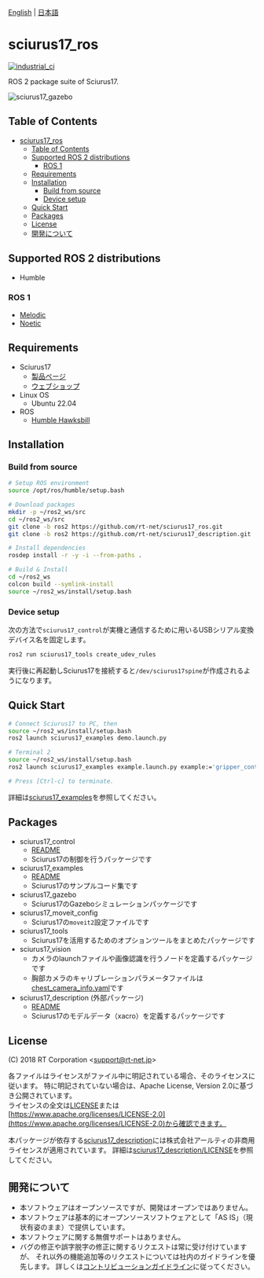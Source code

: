 [English](README.en.md) | [日本語](README.md)

# sciurus17_ros

[![industrial_ci](https://github.com/rt-net/sciurus17_ros/actions/workflows/industrial_ci.yml/badge.svg?branch=ros2)](https://github.com/rt-net/sciurus17_ros/actions/workflows/industrial_ci.yml)

ROS 2 package suite of Sciurus17.

![sciurus17_gazebo](https://rt-net.github.io/images/sciurus17/sciurus17_gazebo2.png "sciurus17_gazebo")

## Table of Contents

- [sciurus17\_ros](#sciurus17_ros)
  - [Table of Contents](#table-of-contents)
  - [Supported ROS 2 distributions](#supported-ros-2-distributions)
    - [ROS 1](#ros-1)
  - [Requirements](#requirements)
  - [Installation](#installation)
    - [Build from source](#build-from-source)
    - [Device setup](#device-setup)
  - [Quick Start](#quick-start)
  - [Packages](#packages)
  - [License](#license)
  - [開発について](#開発について)

## Supported ROS 2 distributions

- Humble

### ROS 1

- [Melodic](https://github.com/rt-net/sciurus17_ros/tree/master)
- [Noetic](https://github.com/rt-net/sciurus17_ros/tree/master)

## Requirements

- Sciurus17
  - [製品ページ](https://www.rt-net.jp/products/sciurus17)
  - [ウェブショップ](https://www.rt-shop.jp/index.php?main_page=product_info&products_id=3895)
- Linux OS
  - Ubuntu 22.04
- ROS
  - [Humble Hawksbill](https://docs.ros.org/en/humble/Installation.html)

## Installation

### Build from source

```sh
# Setup ROS environment
source /opt/ros/humble/setup.bash

# Download packages
mkdir -p ~/ros2_ws/src
cd ~/ros2_ws/src
git clone -b ros2 https://github.com/rt-net/sciurus17_ros.git
git clone -b ros2 https://github.com/rt-net/sciurus17_description.git

# Install dependencies
rosdep install -r -y -i --from-paths .

# Build & Install
cd ~/ros2_ws
colcon build --symlink-install
source ~/ros2_ws/install/setup.bash
```

### Device setup

次の方法で`sciurus17_control`が実機と通信するために用いるUSBシリアル変換デバイス名を固定します。

```sh
ros2 run sciurus17_tools create_udev_rules
```

実行後に再起動しSciurus17を接続すると`/dev/sciurus17spine`が作成されるようになります。

## Quick Start

```sh
# Connect Sciurus17 to PC, then
source ~/ros2_ws/install/setup.bash
ros2 launch sciurus17_examples demo.launch.py
```

```sh
# Terminal 2
source ~/ros2_ws/install/setup.bash
ros2 launch sciurus17_examples example.launch.py example:='gripper_control'

# Press [Ctrl-c] to terminate.
```

詳細は[sciurus17_examples](./sciurus17_examples/README.md)を参照してください。

## Packages

- sciurus17_control
  - [README](./sciurus17_control/README.md)
  - Sciurus17の制御を行うパッケージです
- sciurus17_examples
  - [README](./sciurus17_examples/README.md)
  - Sciurus17のサンプルコード集です  
- sciurus17_gazebo
  - Sciurus17のGazeboシミュレーションパッケージです
- sciurus17_moveit_config
  - Sciurus17の`moveit2`設定ファイルです
- sciurus17_tools
  - Sciurus17を活用するためのオプションツールをまとめたパッケージです
- sciurus17_vision
  - カメラのlaunchファイルや画像認識を行うノードを定義するパッケージです
  - 胸部カメラのキャリブレーションパラメータファイルは[chest_camera_info.yaml](./sciurus17_vision/config/chest_camera_info.yaml)です
- sciurus17_description (外部パッケージ)
  - [README](https://github.com/rt-net/sciurus17_description/blob/ros2/README.md)
  - Sciurus17のモデルデータ（xacro）を定義するパッケージです

## License

(C) 2018 RT Corporation \<support@rt-net.jp\>

各ファイルはライセンスがファイル中に明記されている場合、そのライセンスに従います。
特に明記されていない場合は、Apache License, Version 2.0に基づき公開されています。  
ライセンスの全文は[LICENSE](./LICENSE)または[https://www.apache.org/licenses/LICENSE-2.0](https://www.apache.org/licenses/LICENSE-2.0)から確認できます。

本パッケージが依存する[sciurus17_description](https://github.com/rt-net/sciurus17_description/tree/ros2)には株式会社アールティの非商用ライセンスが適用されています。
詳細は[sciurus17_description/LICENSE](https://github.com/rt-net/sciurus17_description/blob/ros2/LICENSE)を参照してください。

## 開発について

- 本ソフトウェアはオープンソースですが、開発はオープンではありません。
- 本ソフトウェアは基本的にオープンソースソフトウェアとして「AS IS」（現状有姿のまま）で提供しています。
- 本ソフトウェアに関する無償サポートはありません。
- バグの修正や誤字脱字の修正に関するリクエストは常に受け付けていますが、
それ以外の機能追加等のリクエストについては社内のガイドラインを優先します。
詳しくは[コントリビューションガイドライン](./CONTRIBUTING.md)に従ってください。
